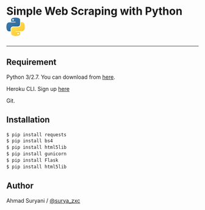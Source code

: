 # Simple Web Scraping with Python ![Python Logo](/python-small.png)

----

## Requirement

Python 3/2.7. You can download from [here](https://www.python.org/downloads/).

Heroku CLI. Sign up [here](https://www.heroku.com/)

Git. 

## Installation

```sh
$ pip install requests
$ pip install bs4
$ pip install html5lib
$ pip install gunicorn
$ pip install Flask   
$ pip install html5lib
```

## Author
Ahmad Suryani / [@surya_zxc](https://www.instagram.com/surya_zxc)

